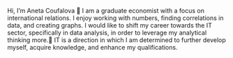 Hi, I’m Aneta Coufalova 👋
I am a graduate economist with a focus on international relations. I enjoy working with numbers, finding correlations in data, and creating graphs. 
I would like to shift my career towards the IT sector, specifically in data analysis, in order to leverage my analytical thinking more.👀 IT is a direction in which I am determined to further develop myself, acquire knowledge, and enhance my qualifications. 


